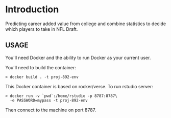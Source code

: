 Introduction
============

Predicting career added value from college and combine statistics to decide which players to take in NFL Draft. 

USAGE
-----
You'll need Docker and the ability to run Docker as your current user.

You'll need to build the container:

    > docker build . -t proj-892-env

This Docker container is based on rocker/verse. To run rstudio server:

    > docker run -v `pwd`:/home/rstudio -p 8787:8787\
      -e PASSWORD=mypass -t proj-892-env
      
Then connect to the machine on port 8787.